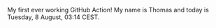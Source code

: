 My first ever working GitHub Action!
My name is Thomas and today is Tuesday, 8 August, 03:14 CEST. 
